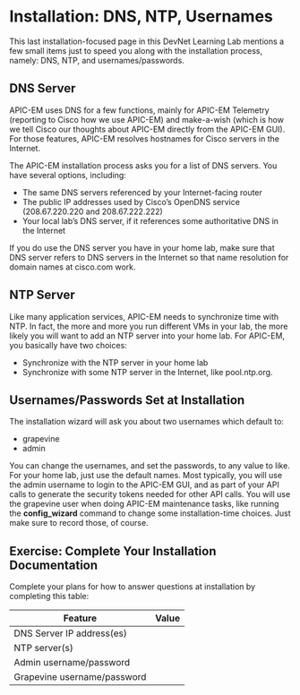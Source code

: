 # Installation: DNS, NTP, Usernames
This last installation-focused page in this DevNet Learning Lab mentions a few small items just to speed you along with the installation process, namely: DNS, NTP, and usernames/passwords.
## DNS Server
APIC-EM uses DNS for a few functions, mainly for APIC-EM Telemetry (reporting to Cisco how we use APIC-EM) and make-a-wish (which is how we tell Cisco our thoughts about APIC-EM directly from the APIC-EM GUI). For those features, APIC-EM resolves hostnames for Cisco servers in the Internet.

The APIC-EM installation process asks you for a list of DNS servers. You have several options, including:
- The same DNS servers referenced by your Internet-facing router
- The public IP addresses used by Cisco’s OpenDNS service (208.67.220.220 and 208.67.222.222)
- Your local lab’s DNS server, if it references some authoritative DNS in the Internet

If you do use the DNS server you have in your home lab, make sure that DNS server refers to DNS servers in the Internet so that name resolution for domain names at cisco.com work.

## NTP Server
Like many application services, APIC-EM needs to synchronize time with NTP. In fact, the more and more you run different VMs in your lab, the more likely you will want to add an NTP server into your home lab.
For APIC-EM, you basically have two choices:
- Synchronize with the NTP server in your home lab
- Synchronize with some NTP server in the Internet, like pool.ntp.org.

## Usernames/Passwords Set at Installation
The installation wizard will ask you about two usernames which default to:
- grapevine
- admin

You can change the usernames, and set the passwords, to any value to like. For your home lab, just use the default names. Most typically, you will use the admin username to login to the APIC-EM GUI, and as part of your API calls to generate the security tokens needed for other API calls. You will use the grapevine user when doing APIC-EM maintenance tasks, like running the **config_wizard** command to change some installation-time choices. Just make sure to record those, of course.


## Exercise: Complete Your Installation Documentation
Complete your plans for how to answer questions at installation by completing this table:

Feature|Value     
-------|----------------
DNS Server IP address(es)|
NTP server(s)|
Admin username/password|
Grapevine username/password|
